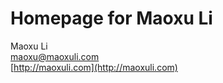 Homepage for Maoxu Li
=====================

Maoxu Li  
maoxu@maoxuli.com  
[http://maoxuli.com](http://maoxuli.com)  
